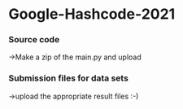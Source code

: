 # Google-Hashcode-2021
<h3 align="left">Source code</h3>
->Make a zip of the main.py and upload 

<h3 align="left">Submission files for data sets</h3>

->upload the appropriate result files 
:-)
